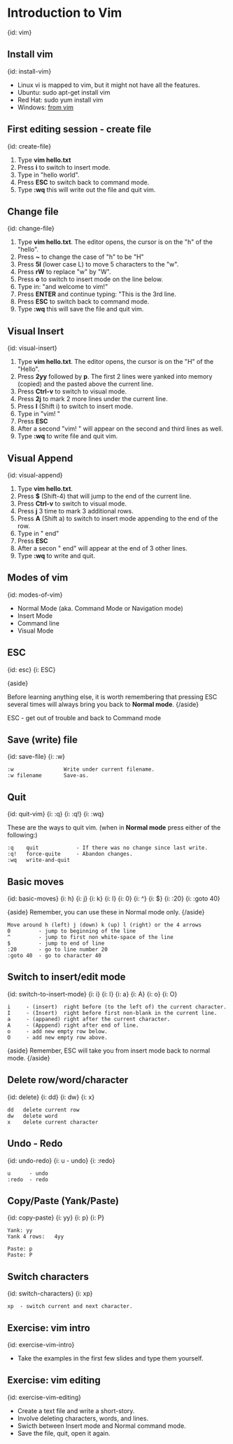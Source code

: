 # Introduction to Vim
{id: vim}

## Install vim
{id: install-vim}

* Linux vi is mapped to vim, but it might not have all the features.
* Ubuntu: sudo apt-get install vim
* Red Hat: sudo yum install vim
* Windows: [from vim](http://www.vim.org/)



## First editing session - create file
{id: create-file}

1. Type **vim hello.txt**
1. Press **i** to switch to insert mode.
1. Type in "hello world".
1. Press **ESC** to switch back to command mode.
1. Type  **:wq** this will write out the file and quit vim.



## Change file
{id: change-file}

1. Type **vim hello.txt**. The editor opens, the cursor is on the "h" of the "hello".
1. Press **~** to change the case of "h" to be "H"
1. Press **5l** (lower case L) to move 5 characters to the "w".
1. Press **rW** to replace "w" by "W".
1. Press **o** to switch to insert mode on the line below.
1. Type in: "and welcome to vim!"
1. Press **ENTER** and continue typing: "This is the 3rd line.
1. Press **ESC** to switch back to command mode.
1. Type  **:wq** this will save the file and quit vim.



## Visual Insert
{id: visual-insert}

1. Type **vim hello.txt**. The editor opens, the cursor is on the "H" of the "Hello".
1. Press **2yy** followed by **p**. The first 2 lines were yanked into memory (copied) and the pasted above the current line.
1. Press **Ctrl-v** to switch to visual mode.
1. Press **2j** to mark 2 more lines under the current line.
1. Press **I** (Shift i) to switch to insert mode.
1. Type in "vim! "
1. Press **ESC**
1. After a second "vim! "  will appear on the second and third lines as well.
1. Type **:wq** to write file and quit vim.



## Visual Append
{id: visual-append}

1. Type **vim hello.txt**.
1. Press **$** (Shift-4) that will jump to the end of the current line.
1. Press **Ctrl-v** to switch to visual mode.
1. Press **j** 3 time to mark 3 additional rows.
1. Press **A** (Shift a) to switch to insert mode appending to the end of the row.
1. Type in " end"
1. Press **ESC**
1. After a secon " end" will appear at the end of 3 other lines.
1. Type **:wq** to write and quit.



## Modes of vim
{id: modes-of-vim}

* Normal Mode (aka. Command Mode or Navigation mode)
* Insert Mode
* Command line
* Visual Mode



## ESC
{id: esc}
{i: ESC}

{aside}

Before learning anything else, it is worth remembering that pressing ESC several times will always
bring you back to **Normal mode**.
{/aside}


ESC - get out of trouble and back to Command mode




## Save (write) file
{id: save-file}
{i: :w}

```
:w                Write under current filename.
:w filename       Save-as.
```



## Quit
{id: quit-vim}
{i: :q}
{i: :q!}
{i: :wq}


These are the ways to quit vim. (when in **Normal mode** press either of the following:)



```
:q    quit            - If there was no change since last write.
:q!   force-quite     - Abandon changes.
:wq   write-and-quit
```


## Basic moves
{id: basic-moves}
{i: h}
{i: j}
{i: k}
{i: l}
{i: 0}
{i: ^}
{i: $}
{i: :20}
{i: :goto 40}

{aside}
Remember, you can use these in Normal mode only.
{/aside}


```
Move around h (left) j (down) k (up) l (right) or the 4 arrows
0         - jump to beginning of the line
^         - jump to first non white-space of the line
$         - jump to end of line
:20       - go to line number 20
:goto 40  - go to character 40
```


## Switch to insert/edit mode
{id: switch-to-insert-mode}
{i: i}
{i: I}
{i: a}
{i: A}
{i: o}
{i: O}

```
i     - (insert)  right before (to the left of) the current character.
I     - (Insert)  right before first non-blank in the current line.
a     - (appaned) right after the current character.
A     - (Apppend) right after end of line.
o     - add new empty row below.
O     - add new empty row above.
```

{aside}
Remember, ESC will take you from insert mode back to normal mode.
{/aside}



## Delete row/word/character
{id: delete}
{i: dd}
{i: dw}
{i: x}

```
dd   delete current row
dw   delete word
x    delete current character
```


## Undo - Redo
{id: undo-redo}
{i: u - undo}
{i: :redo}

```
u      - undo
:redo  - redo
```


## Copy/Paste (Yank/Paste)
{id: copy-paste}
{i: yy}
{i: p}
{i: P}

```
Yank: yy
Yank 4 rows:   4yy

Paste: p
Paste: P
```


## Switch characters
{id: switch-characters}
{i: xp}

```
xp  - switch current and next character.
```


## Exercise: vim intro
{id: exercise-vim-intro}

* Take the examples in the first few slides and type them yourself.



## Exercise: vim editing
{id: exercise-vim-editing}

* Create a text file and write a short-story.
* Involve deleting characters, words, and lines.
* Swicth between Insert mode and Normal command mode.
* Save the file, quit, open it again.



